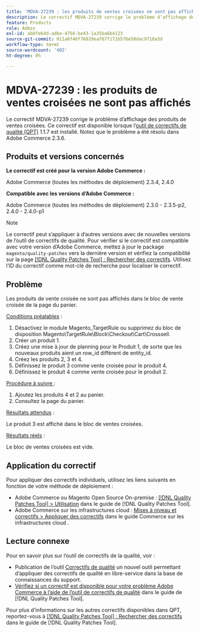 ```yaml
---
title: 'MDVA-27239 : les produits de ventes croisées ne sont pas affichés'
description: Le correctif MDVA-27239 corrige le problème d’affichage des produits de ventes croisées. Ce correctif est disponible lorsque l’outil [Outil de correctifs de la qualité (QPT)](https://experienceleague.adobe.com/fr/docs/commerce-operations/tools/quality-patches-tool/quality-patches-tool-to-self-serve-quality-patches) 1.1.7 est installé. Notez que le problème a été résolu dans Adobe Commerce 2.3.6.
feature: Products
role: Admin
exl-id: ab8fe64d-adbe-4756-be43-1a35ba6b4123
source-git-commit: 011a6f46f76029eaf67f172b576e58dac9710a3d
workflow-type: tm+mt
source-wordcount: '402'
ht-degree: 0%

---
```


# MDVA-27239 : les produits de ventes croisées ne sont pas affichés

Le correctif MDVA-27239 corrige le problème d’affichage des produits de ventes croisées. Ce correctif est disponible lorsque l’[outil de correctifs de qualité (QPT)](https://experienceleague.adobe.com/fr/docs/commerce-operations/tools/quality-patches-tool/quality-patches-tool-to-self-serve-quality-patches) 1.1.7 est installé. Notez que le problème a été résolu dans Adobe Commerce 2.3.6.

## Produits et versions concernés

**Le correctif est créé pour la version Adobe Commerce :**

Adobe Commerce (toutes les méthodes de déploiement) 2.3.4, 2.4.0

**Compatible avec les versions d’Adobe Commerce :**

Adobe Commerce (toutes les méthodes de déploiement) 2.3.0 - 2.3.5-p2, 2.4.0 - 2.4.0-p1

>[!NOTE]
>
>Le correctif peut s’appliquer à d’autres versions avec de nouvelles versions de l’outil de correctifs de qualité. Pour vérifier si le correctif est compatible avec votre version d’Adobe Commerce, mettez à jour le package `magento/quality-patches` vers la dernière version et vérifiez la compatibilité sur la page [[!DNL Quality Patches Tool] : Rechercher des correctifs](https://experienceleague.adobe.com/fr/docs/commerce-operations/tools/quality-patches-tool/quality-patches-tool-to-self-serve-quality-patches). Utilisez l’ID du correctif comme mot-clé de recherche pour localiser le correctif.

## Problème

Les produits de vente croisée ne sont pas affichés dans le bloc de vente croisée de la page du panier.

<u>Conditions préalables</u> :

1. Désactivez le module Magento_TargetRule ou supprimez du bloc de disposition Magento\TargetRule\Block\Checkout\Cart\Crosssell.
1. Créer un produit 1.
1. Créez une mise à jour de planning pour le Produit 1, de sorte que les nouveaux produits aient un row_id différent de entity_id.
1. Créez les produits 2, 3 et 4.
1. Définissez le produit 3 comme vente croisée pour le produit 4.
1. Définissez le produit 4 comme vente croisée pour le produit 2.

<u>Procédure à suivre </u> :

1. Ajoutez les produits 4 et 2 au panier.
1. Consultez la page du panier.

<u>Résultats attendus</u> :

Le produit 3 est affiché dans le bloc de ventes croisées.

<u>Résultats réels</u> :

Le bloc de ventes croisées est vide.

## Application du correctif

Pour appliquer des correctifs individuels, utilisez les liens suivants en fonction de votre méthode de déploiement :

* Adobe Commerce ou Magento Open Source On-premise : [[!DNL Quality Patches Tool] > Utilisation](/help/tools/quality-patches-tool/usage.md) dans le guide de [!DNL Quality Patches Tool].
* Adobe Commerce sur les infrastructures cloud : [Mises à niveau et correctifs > Appliquer des correctifs](https://experienceleague.adobe.com/docs/commerce-cloud-service/user-guide/develop/upgrade/apply-patches.html?lang=fr) dans le guide Commerce sur les infrastructures cloud .

## Lecture connexe

Pour en savoir plus sur l’outil de correctifs de la qualité, voir :

* Publication de l’outil [Correctifs de qualité](https://experienceleague.adobe.com/fr/docs/commerce-operations/tools/quality-patches-tool/quality-patches-tool-to-self-serve-quality-patches) un nouvel outil permettant d’appliquer des correctifs de qualité en libre-service dans la base de connaissances du support.
* [Vérifiez si un correctif est disponible pour votre problème Adobe Commerce à l’aide de l’outil de correctifs de qualité](/help/tools/quality-patches-tool/patches-available-in-qpt/check-patch-for-magento-issue-with-magento-quality-patches.md) dans le guide de [!DNL Quality Patches Tool].

Pour plus d’informations sur les autres correctifs disponibles dans QPT, reportez-vous à [[!DNL Quality Patches Tool] : Rechercher des correctifs](https://experienceleague.adobe.com/tools/commerce-quality-patches/index.html?lang=fr) dans le guide de [!DNL Quality Patches Tool].
